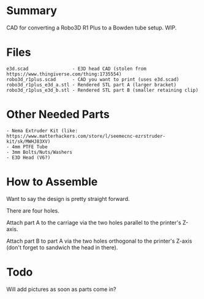 # Summary

CAD for converting a Robo3D R1 Plus to a Bowden tube setup. WIP.

# Files

	e3d.scad                - E3D head CAD (stolen from https://www.thingiverse.com/thing:1735554) 
	robo3d_r1plus.scad      - CAD you want to print (uses e3d.scad)
	robo3d_r1plus_e3d_a.stl - Rendered STL part A (larger bracket)
	robo3d_r1plus_e3d_b.stl - Rendered STL part B (smaller retaining clip)

# Other Needed Parts

	- Nema Extruder Kit (like: https://www.matterhackers.com/store/l/seemecnc-ezrstruder-kit/sk/MWHJ83XV)
	- 4mm PTFE Tube
	- 3mm Bolts/Nuts/Washers
	- E3D Head (V6?)

# How to Assemble

Want to say the design is pretty straight forward.

There are four holes.

Attach part A to the carriage via the two holes parallel to the printer's Z-axis.

Attach part B to part A via the two holes orthogonal to the printer's Z-axis (don't forget to sandwich the head in there).

# Todo

Will add pictures as soon as parts come in?
